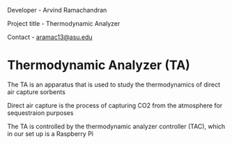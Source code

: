 Developer - Arvind Ramachandran

Project title -  Thermodynamic Analyzer 

Contact - aramac13@asu.edu

# Thermodynamic Analyzer (TA)

The TA is an apparatus that is used to study the thermodynamics of direct air capture sorbents

Direct air capture is the process of capturing CO2 from the atmosphere for sequestraion purposes

The TA is controlled by the thermodynamic analyzer controller (TAC), which in our set up is a Raspberry Pi


